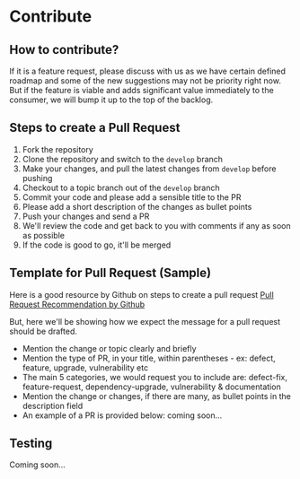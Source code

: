 # Contribute

## How to contribute?

If it is a feature request, please discuss with us as we have certain defined roadmap and some of the new suggestions may not be priority right now. But if the feature is viable and adds significant value immediately to the consumer, we will bump it up to the top of the backlog.


## Steps to create a Pull Request

1. Fork the repository
2. Clone the repository and switch to the `develop` branch
3. Make your changes, and pull the latest changes from `develop` before pushing
4. Checkout to a topic branch out of the `develop` branch
5. Commit your code and please add a sensible title to the PR
6. Please add a short description of the changes as bullet points
7. Push your changes and send a PR
8. We'll review the code and get back to you with comments if any as soon as possible
9. If the code is good to go, it'll be merged

## Template for Pull Request (Sample)

Here is a good resource by Github on steps to create a pull request
[Pull Request Recommendation by Github](https://docs.github.com/en/communities/using-templates-to-encourage-useful-issues-and-pull-requests/creating-a-pull-request-template-for-your-repository)

But, here we'll be showing how we expect the message for a pull request should be drafted.

* Mention the change or topic clearly and briefly
* Mention the type of PR, in your title, within parentheses - ex: defect, feature, upgrade, vulnerability etc
* The main 5 categories, we would request you to include are: defect-fix, feature-request, dependency-upgrade, vulnerability & documentation
* Mention the change or changes, if there are many, as bullet points in the description field
* An example of a PR is provided below:
  coming soon...

## Testing

Coming soon...
